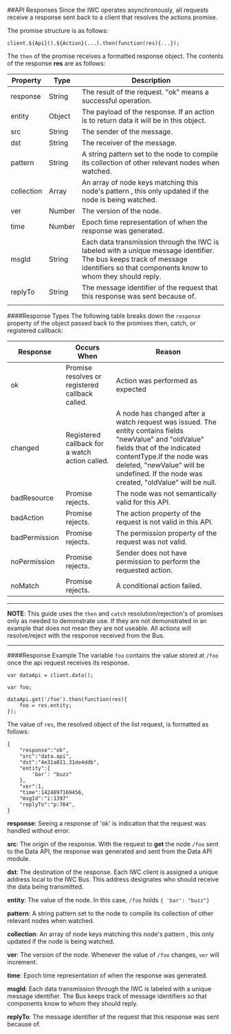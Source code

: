 ##API Responses
Since the IWC operates asynchronously, all requests receive a response sent back to a client that resolves the actions
promise.

The promise structure is as follows:

```
client.${Api}().${Action}(...).then(function(res){...});
```

The `then` of the promise receives a formatted response object. The contents of the response **res** are as follows:

| Property   | Type   | Description                                                                                                                                                                        |
| ---------- | ------ | ---------------------------------------------------------------------------------------------------------------------------------------------------------------------------------- |
| response   | String | The result of the request. "ok" means a successful operation.                                                                                                                      |
| entity     | Object | The payload of the response. If an action is to return data it will be in this object.                                                                                             |
| src        | String | The sender of the message.                                                                                                                                                         |
| dst        | String | The receiver of the message.                                                                                                                                                       |
| pattern    | String |  A string pattern set to the node to compile its collection of other relevant nodes when watched.                                                                                  |
| collection | Array  |  An array of node keys matching this node's pattern , this only updated if the node is being watched.                                                                             |
| ver        | Number | The version of the node.                                                                                                                                                           |
| time       | Number |  Epoch time representation of when the response was generated.                                                                                                                     |
| msgId      | String | Each data transmission through the IWC is labeled with a unique message identifier. The bus keeps track of message identifiers so that components know to whom they should reply.  |
| replyTo    | String | The message identifier of the request that this response was sent because of.                                                                                                      |
|            |        |                                                                                                                                                                                    |


####Response Types
The following table breaks down the `response` property of the object passed back to the promises then, catch, or
registered callback:

| Response      | Occurs When                                     | Reason |
|---------------|-------------------------------------------------|--------|
| ok            | Promise resolves or registered callback called. | Action was performed as expected        |
| changed       | Registered callback for a watch action called.  | A node has changed after a watch request was issued. The entity contains fields "newValue" and "oldValue" fields that of the indicated contentType.If the node was deleted, "newValue" will be undefined. If the node was created, "oldValue" will be null.|
| badResource   | Promise rejects.                                |  The node was not semantically valid for this API.|
| badAction     | Promise rejects.                                | The action property of the request is not valid in this API.|
| badPermission | Promise rejects.                                | The permission property of the request was not valid.|
| noPermission  | Promise rejects.                                | Sender does not have permission to perform the requested action.|
| noMatch       | Promise rejects.                                | A conditional action failed.|
***

**NOTE**: This guide uses the `then` and `catch` resolution/rejection's of promises only as needed to demonstrate use.
If they are not demonstrated in an example that does not mean they are not useable. All actions will resolve/reject with
the response received from the Bus.

***

####Response Example
The variable `foo` contains the value stored at `/foo` once the api request receives its response.

```
var dataApi = client.data();

var foo;

dataApi.get('/foo').then(function(res){
    foo = res.entity;
});
```

The value of `res`, the resolved object of the list request, is formatted as follows:

```
{
    "response":"ok",
    "src":"data.api",
    "dst":"4e31a811.31de4ddb",
    "entity":{
        'bar': "buzz"
    },
    "ver":1,
    "time":1424897169456,
    "msgId":"i:1397"
    "replyTo":"p:704",
}
```

**response**: Seeing a response of 'ok' is indication that the request was handled without error.

**src**: The origin of the response. With the request to **get** the node `/foo` sent to the Data API, the
response was generated and sent from the Data API module.

**dst**: The destination of the response. Each IWC client is assigned a unique address local to the IWC Bus.
This address designates who should receive the data being transmitted.

**entity**: The value of the node. In this case, `/foo` holds `{ 'bar': "buzz"}`

**pattern**: A string pattern set to the node to compile its collection of other relevant nodes when watched.

**collection**: An array of node keys matching this node's pattern , this only updated if the node is being
 watched.

**ver**: The version of the node. Whenever the value of `/foo` changes, `ver` will increment.

**time**: Epoch time representation of when the response was generated.

**msgId**: Each data transmission through the IWC is labeled with a unique message identifier. The
Bus keeps track of message identifiers so that components know to whom they should reply.

**replyTo**: The message identifier of the request that this response was sent because of.
